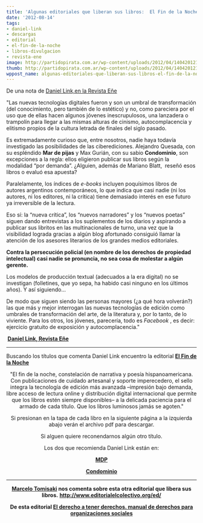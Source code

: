 ```yaml
---
title: 'Algunas editoriales que liberan sus libros:  El Fin de la Noche'
date: '2012-08-14'
tags:
- daniel-link
- descargas
- editorial
- el-fin-de-la-noche
- libros-divulgacion
- revista-ene
image: http://partidopirata.com.ar/wp-content/uploads/2012/04/140420121270.jpg
thumb: http://partidopirata.com.ar/wp-content/uploads/2012/04/140420121270-150x150.jpg
wppost_name: algunas-editoriales-que-liberan-sus-libros-el-fin-de-la-noche
---
```


De una nota de <a href="http://www.revistaenie.clarin.com/literatura/Fantasias-era-digital_0_753524664.html" target="_blank">Daniel Link,en la Revista Eñe</a>

"Las nuevas tecnologías digitales fueron y son un umbral de transformación (del conocimiento, pero también de lo estético) y no, como pareciera por el uso que de ellas hacen algunos jóvenes inescrupulosos, una lanzadera o trampolín para llegar a las mismas alturas de cinismo, autocomplacencia y elitismo propios de la cultura letrada de finales del siglo pasado.

Es extremadamente curioso que, entre nosotros, nadie haya todavía investigado las posibilidades de las ciberediciones. Alejandro Quesada, con su espléndido <strong>Mar de pijas</strong> y Max Gurián, con su sabio <strong>Condominio</strong>, son excepciones a la regla: ellos eligieron publicar sus libros según la modalidad “por demanda”. ¿Alguien, además de Mariano Blatt,  reseñó esos libros o evaluó esa apuesta?

Paralelamente, los índices de <em>e-books</em> incluyen poquísimos libros de autores argentinos contemporáneos, lo que indica que casi nadie (ni los autores, ni los editores, ni la crítica) tiene demasiado interés en ese futuro ya irreversible de la lectura.

Eso sí: la “nueva crítica”, los “nuevos narradores” y los “nuevos poetas” siguen dando entrevistas a los suplementos de los diarios y aspirando a publicar sus libritos en las multinacionales de turno, una vez que la visibilidad lograda gracias a algún blog afortunado consiguió llamar la atención de los asesores literarios de los grandes medios editoriales.

<strong>Contra la persecución policial (en nombre de los derechos de propiedad intelectual) casi nadie se pronuncia, no sea cosa de molestar a algún gerente.</strong>

Los modelos de producción textual (adecuados a la era digital) no se investigan (folletines, que yo sepa, ha habido casi ninguno en los últimos años). Y así siguiendo...

De modo que siguen siendo las personas mayores (¿a qué hora volverán?) las que más y mejor interrogan las nuevas tecnologías de edición como umbrales de transformación del arte, de la literatura y, por lo tanto, de lo viviente. Para los otros, los jóvenes, parecería, todo es <em>Facebook</em> , es decir: ejercicio gratuito de exposición y autocomplacencia."

<strong> <a href="http://www.revistaenie.clarin.com/literatura/Fantasias-era-digital_0_753524664.html" target="_blank">Daniel Link, Revista Eñe</a></strong>

<hr />

Buscando los títulos que comenta Daniel Link encuentro la editorial <strong><a href="http://elfindelanoche.com.ar/" target="_blank">El Fin de la Noche</a></strong>
<p style="text-align: center;">"El fin de la noche, constelación de narrativa y poesía hispanoamericana. Con publicaciones de cuidado artesanal y soporte imperecedero, el sello integra la tecnología de edición más avanzada –impresión bajo demanda, libre acceso de lectura online
y distribución digital internacional que permite que los libros estén siempre disponibles– a la delicada paciencia para el armado de cada título.
Que los libros luminosos jamás se agoten."</p>
<p style="text-align: center;">Si presionan en la tapa de cada libro en la siguiente página a la izquierda abajo verán el archivo pdf para descargar.</p>
<p style="text-align: center;">Si alguen quiere reconendarnos algún otro título.</p>
<p style="text-align: center;">Los dos que recomienda Daniel Link están en:</p>
<p style="text-align: center;"><strong><a href="http://elfindelanoche.com.ar/archives/1382" target="_blank">MDP</a></strong></p>
<p style="text-align: center;"><strong><a href="http://elfindelanoche.com.ar/archives/1606" target="_blank">Condominio</a>
</strong></p>


<hr />
<p style="text-align: center;"><strong><a href="https://twitter.com/maralsur" target="_blank">Marcelo Tomisaki</a> nos comenta sobre esta otra editorial que libera sus libros.</strong>
<strong> <a href="http://www.editorialelcolectivo.org/ed/" target="_blank">http://www.editorialelcolectivo.org/ed/</a></strong></p>
<p style="text-align: center;"><strong>De esta editorial <a href="http://www.editorialelcolectivo.org/ed/index.php?option=com_content&amp;view=article&amp;id=95%3Ael-derecho-a-tener-derechos&amp;Itemid=1" target="_blank">El derecho a tener derechos. manual de derechos para organizaciones sociales</a></strong></p>
